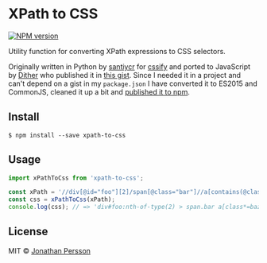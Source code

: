 # XPath to CSS

[![NPM version][npm-image]][npm-url]

Utility function for converting XPath expressions to CSS selectors.

Originally written in Python by [santiycr](https://github.com/santiycr) for [cssify](https://github.com/santiycr/cssify) and ported to JavaScript by [Dither](https://github.com/Dither) who published it in [this gist](https://gist.github.com/Dither/1909679). Since I needed it in a project and can't depend on a gist in my `package.json` I have converted it to ES2015 and CommonJS, cleaned it up a bit and [published it to npm][npm-url].


## Install

```
$ npm install --save xpath-to-css
```


## Usage

```js
import xPathToCss from 'xpath-to-css';

const xPath = '//div[@id="foo"][2]/span[@class="bar"]//a[contains(@class, "baz")]//img[1]';
const css = xPathToCss(xPath);
console.log(css); // => 'div#foo:nth-of-type(2) > span.bar a[class*=baz] img:first-of-type'
```


## License

MIT © [Jonathan Persson](https://github.com/jonathanp)

[npm-url]: https://npmjs.org/package/xpath-to-css
[npm-image]: https://badge.fury.io/js/xpath-to-css.svg
